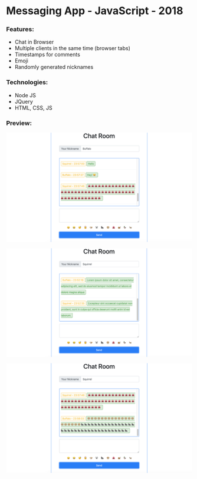 # Messaging App - JavaScript - 2018

### Features:
- Chat in Browser 
- Multiple clients in the same time (browser tabs)
- Timestamps for comments
- Emoji
- Randomly generated nicknames

### Technologies:
- Node JS
- JQuery
- HTML, CSS, JS

### Preview:

![alt text](https://github.com/panaitescu-paul/ChatInBrowser-2018/blob/master/screenshots/0.png)

![alt text](https://github.com/panaitescu-paul/ChatInBrowser-2018/blob/master/screenshots/1.png)

![alt text](https://github.com/panaitescu-paul/ChatInBrowser-2018/blob/master/screenshots/2.png)
